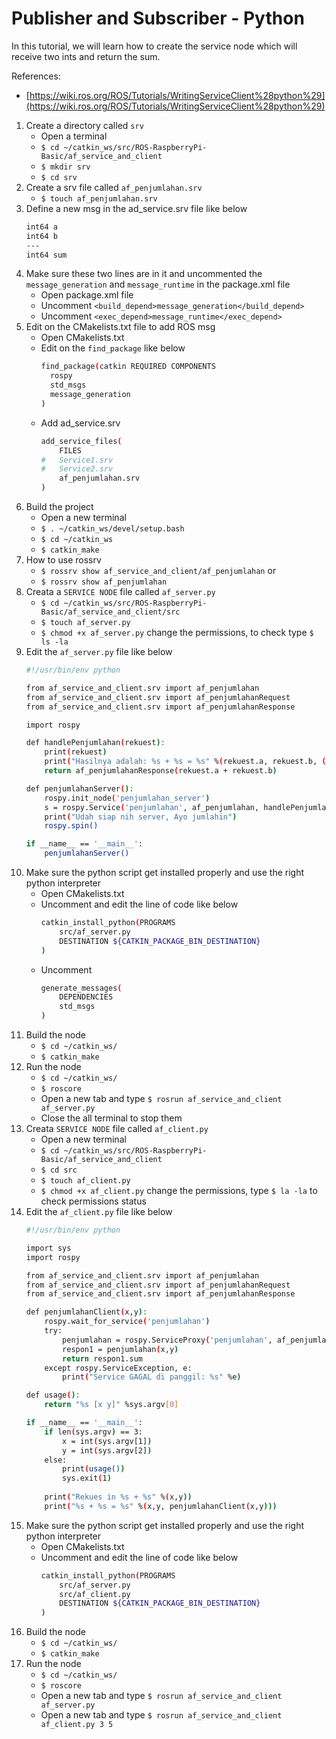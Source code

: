 # Publisher and Subscriber - Python
In this tutorial, we will learn how to create the service node which will receive two ints and return the sum.

References:
- [https://wiki.ros.org/ROS/Tutorials/WritingServiceClient%28python%29](https://wiki.ros.org/ROS/Tutorials/WritingServiceClient%28python%29)

1. Create a directory called `srv`
	- Open a terminal
	- `$ cd ~/catkin_ws/src/ROS-RaspberryPi-Basic/af_service_and_client`
	- `$ mkdir srv`
	- `$ cd srv`
2. Create a srv file called `af_penjumlahan.srv`
	- `$ touch af_penjumlahan.srv`
3. Define a new msg in the ad_service.srv file like below
	```sh
	int64 a
	int64 b
	---
	int64 sum
	```
4. Make sure these two lines are in it and uncommented the `message_generation` and `message_runtime` in the package.xml file
	- Open package.xml file
	- Uncomment `<build_depend>message_generation</build_depend>`
	- Uncomment `<exec_depend>message_runtime</exec_depend>`
5. Edit on the CMakelists.txt file to add ROS msg
	- Open CMakelists.txt
	- Edit on the `find_package` like below
		```sh
		find_package(catkin REQUIRED COMPONENTS
		  rospy
		  std_msgs
		  message_generation
		)
		```
	- Add ad_service.srv
		```sh
		add_service_files(
			FILES
		#   Service1.srv
		#   Service2.srv
			af_penjumlahan.srv
		)
		```
6. Build the project
	- Open a new terminal
	- `$ . ~/catkin_ws/devel/setup.bash`
	- `$ cd ~/catkin_ws`
	- `$ catkin_make`
7. How to use rossrv
	- `$ rossrv show af_service_and_client/af_penjumlahan` or
	- `$ rossrv show af_penjumlahan`
8. Creata a `SERVICE NODE` file called `af_server.py`
	- `$ cd ~/catkin_ws/src/ROS-RaspberryPi-Basic/af_service_and_client/src`
	- `$ touch af_server.py`
	- `$ chmod +x af_server.py`	change the permissions, to check type `$ ls -la`
9. Edit the `af_server.py` file like below
	```sh
	#!/usr/bin/env python

	from af_service_and_client.srv import af_penjumlahan
	from af_service_and_client.srv import af_penjumlahanRequest
	from af_service_and_client.srv import af_penjumlahanResponse

	import rospy

	def handlePenjumlahan(rekuest):
		print(rekuest)
		print("Hasilnya adalah: %s + %s = %s" %(rekuest.a, rekuest.b, (rekuest.a + rekuest.b))
		return af_penjumlahanResponse(rekuest.a + rekuest.b)

	def penjumlahanServer():
		rospy.init_node('penjumlahan_server')
		s = rospy.Service('penjumlahan', af_penjumlahan, handlePenjumlahan)
		print("Udah siap nih server, Ayo jumlahin")
		rospy.spin()

	if __name__ == '__main__':
		penjumlahanServer()
	```
10. Make sure the python script get installed properly and use the right python interpreter
	- Open CMakelists.txt
	- Uncomment and edit the line of code like below
		```sh
		catkin_install_python(PROGRAMS
			src/af_server.py
			DESTINATION ${CATKIN_PACKAGE_BIN_DESTINATION}
		)
		```
	- Uncomment
		```sh
		generate_messages(
			DEPENDENCIES
			std_msgs
		)
		```
11. Build the node
	- `$ cd ~/catkin_ws/`
	- `$ catkin_make`
12. Run the node
	- `$ cd ~/catkin_ws/`
	- `$ roscore`
	- Open a new tab and type `$ rosrun af_service_and_client af_server.py`
	- Close the all terminal to stop them
6. Creata `SERVICE NODE` file called `af_client.py`
	- Open a new terminal
	- `$ cd ~/catkin_ws/src/ROS-RaspberryPi-Basic/af_service_and_client`
	- `$ cd src`
	- `$ touch af_client.py`
	- `$ chmod +x af_client.py`	change the permissions, type `$ la -la` to check permissions status
7. Edit the `af_client.py` file like below
	```sh
	#!/usr/bin/env python

	import sys
	import rospy

	from af_service_and_client.srv import af_penjumlahan
	from af_service_and_client.srv import af_penjumlahanRequest
	from af_service_and_client.srv import af_penjumlahanResponse

	def penjumlahanClient(x,y):
		rospy.wait_for_service('penjumlahan')
		try:
			penjumlahan = rospy.ServiceProxy('penjumlahan', af_penjumlahan)
			respon1 = penjumlahan(x,y)
			return respon1.sum
		except rospy.ServiceException, e:
			print("Service GAGAL di panggil: %s" %e)

	def usage():
		return "%s [x y]" %sys.argv[0]

	if __name__ == '__main__':
		if len(sys.argv) == 3:
			x = int(sys.argv[1])
			y = int(sys.argv[2])
		else:
			print(usage())
			sys.exit(1)
		
		print("Rekues in %s + %s" %(x,y))
		print("%s + %s = %s" %(x,y, penjumlahanClient(x,y)))
	```
8. Make sure the python script get installed properly and use the right python interpreter
	- Open CMakelists.txt
	- Uncomment and edit the line of code like below
		```sh
		catkin_install_python(PROGRAMS
			src/af_server.py
			src/af_client.py
			DESTINATION ${CATKIN_PACKAGE_BIN_DESTINATION}
		)
		```
11. Build the node
	- `$ cd ~/catkin_ws/`
	- `$ catkin_make`
2. Run the node
	- `$ cd ~/catkin_ws/`
	- `$ roscore`
	- Open a new tab and type `$ rosrun af_service_and_client af_server.py`
	- Open a new tab and type `$ rosrun af_service_and_client af_client.py 3 5`

